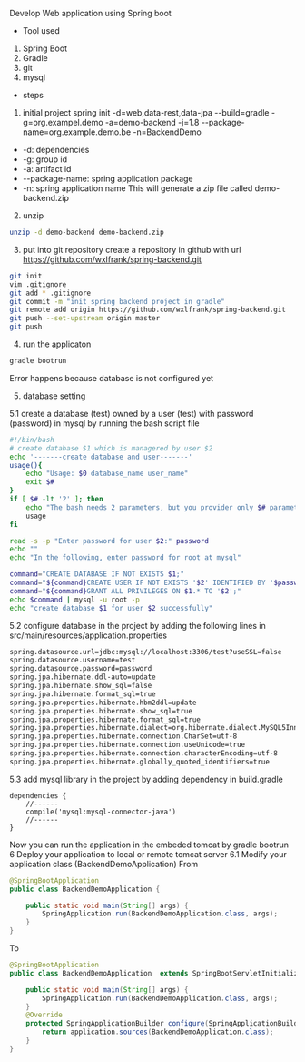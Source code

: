 Develop Web application using Spring boot
* Tool used
1. Spring Boot
2. Gradle
3. git
4. mysql
* steps 
1. initial project
spring init -d=web,data-rest,data-jpa --build=gradle -g=org.exampel.demo -a=demo-backend -j=1.8 --package-name=org.example.demo.be -n=BackendDemo
* -d: dependencies
* -g: group id
* -a: artifact id
* --package-name: spring application package
* -n: spring application name
This will generate a zip file called demo-backend.zip
2. unzip 
```bash
unzip -d demo-backend demo-backend.zip
```
3. put into git repository
create a repository in github with url https://github.com/wxlfrank/spring-backend.git
```bash
git init
vim .gitignore
git add * .gitignore
git commit -m "init spring backend project in gradle"
git remote add origin https://github.com/wxlfrank/spring-backend.git
git push --set-upstream origin master
git push
```
4. run the applicaton
```bash
gradle bootrun
```
Error happens because database is not configured yet

5. database setting

5.1 create a database (test) owned by a user (test) with password (password) in mysql by running the bash script file
```bash
#!/bin/bash
# create database $1 which is managered by user $2 
echo '-------create database and user-------'
usage(){
	echo "Usage: $0 database_name user_name"
	exit $#
}
if [ $# -lt '2' ]; then 
	echo "The bash needs 2 parameters, but you provider only $# parameter"
	usage
fi

read -s -p "Enter password for user $2:" password
echo ""
echo "In the following, enter password for root at mysql"

command="CREATE DATABASE IF NOT EXISTS $1;"
command="${command}CREATE USER IF NOT EXISTS '$2' IDENTIFIED BY '$password';"
command="${command}GRANT ALL PRIVILEGES ON $1.* TO '$2';"
echo $command | mysql -u root -p  
echo "create database $1 for user $2 successfully"
```
5.2 configure database in the project by adding the following lines in src/main/resources/application.properties
```bash
spring.datasource.url=jdbc:mysql://localhost:3306/test?useSSL=false
spring.datasource.username=test
spring.datasource.password=password
spring.jpa.hibernate.ddl-auto=update
spring.jpa.hibernate.show_sql=false
spring.jpa.hibernate.format_sql=true
spring.jpa.properties.hibernate.hbm2ddl=update
spring.jpa.properties.hibernate.show_sql=true
spring.jpa.properties.hibernate.format_sql=true
spring.jpa.properties.hibernate.dialect=org.hibernate.dialect.MySQL5InnoDBDialect
spring.jpa.properties.hibernate.connection.CharSet=utf-8
spring.jpa.properties.hibernate.connection.useUnicode=true
spring.jpa.properties.hibernate.connection.characterEncoding=utf-8
spring.jpa.properties.hibernate.globally_quoted_identifiers=true
```
5.3 add mysql library in the project by adding dependency in build.gradle
```groove
dependencies {
	//------
	compile('mysql:mysql-connector-java')
	//------
}
```
Now you can run the application in the embeded tomcat by gradle bootrun
6 Deploy your application to local or remote tomcat server
6.1 Modify your application class (BackendDemoApplication)
From
```java
@SpringBootApplication
public class BackendDemoApplication {

	public static void main(String[] args) {
		SpringApplication.run(BackendDemoApplication.class, args);
	}
}
```
To
```java
@SpringBootApplication
public class BackendDemoApplication  extends SpringBootServletInitializer{

	public static void main(String[] args) {
		SpringApplication.run(BackendDemoApplication.class, args);
	}
	@Override
    protected SpringApplicationBuilder configure(SpringApplicationBuilder application) {
        return application.sources(BackendDemoApplication.class);
    }
}
```
